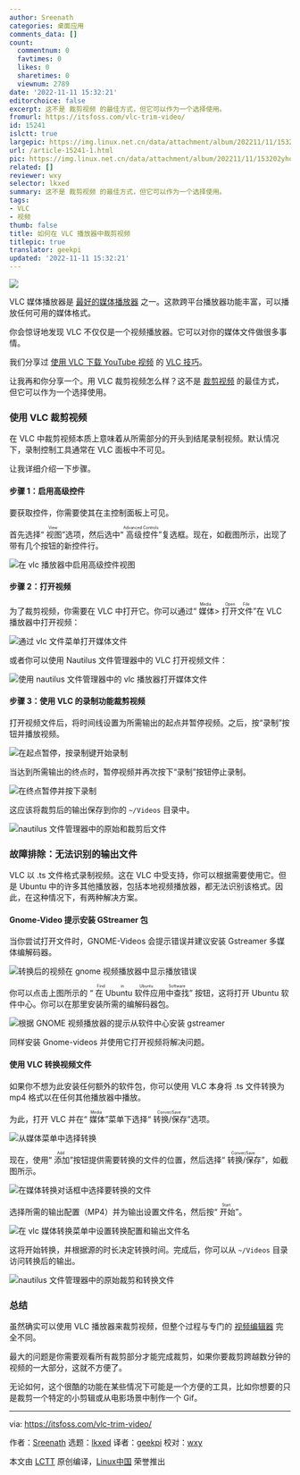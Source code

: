```yaml
---
author: Sreenath
categories: 桌面应用
comments_data: []
count:
  commentnum: 0
  favtimes: 0
  likes: 0
  sharetimes: 0
  viewnum: 2789
date: '2022-11-11 15:32:21'
editorchoice: false
excerpt: 这不是 裁剪视频 的最佳方式，但它可以作为一个选择使用。
fromurl: https://itsfoss.com/vlc-trim-video/
id: 15241
islctt: true
largepic: https://img.linux.net.cn/data/attachment/album/202211/11/153202yhomxyc1ysuq57x1.jpg
url: /article-15241-1.html
pic: https://img.linux.net.cn/data/attachment/album/202211/11/153202yhomxyc1ysuq57x1.jpg.thumb.jpg
related: []
reviewer: wxy
selector: lkxed
summary: 这不是 裁剪视频 的最佳方式，但它可以作为一个选择使用。
tags:
- VLC
- 视频
thumb: false
title: 如何在 VLC 播放器中裁剪视频
titlepic: true
translator: geekpi
updated: '2022-11-11 15:32:21'
---
```


![](/data/attachment/album/202211/11/153202yhomxyc1ysuq57x1.jpg)


VLC 媒体播放器是 [最好的媒体播放器](https://itsfoss.com/video-players-linux/) 之一。这款跨平台播放器功能丰富，可以播放任何可用的媒体格式。


你会惊讶地发现 VLC 不仅仅是一个视频播放器。它可以对你的媒体文件做很多事情。


我们分享过 [使用 VLC 下载 YouTube 视频](https://itsfoss.com/download-youtube-videos-vlc/) 的 [VLC 技巧](https://itsfoss.com/simple-vlc-tips/)。


让我再和你分享一个。用 VLC 裁剪视频怎么样？这不是 [裁剪视频](https://itsfoss.com/video-trimmer/) 的最佳方式，但它可以作为一个选择使用。


### 使用 VLC 裁剪视频


在 VLC 中裁剪视频本质上意味着从所需部分的开头到结尾录制视频。默认情况下，录制控制工具通常在 VLC 面板中不可见。


让我详细介绍一下步骤。


#### 步骤 1：启用高级控件


要获取控件，你需要使其在主控制面板上可见。


首先选择“<ruby> 视图 <rt>  View </rt></ruby>”选项，然后选中“<ruby> 高级控件 <rt>  Advanced Controls </rt></ruby>”复选框。现在，如截图所示，出现了带有几个按钮的新控件行。


![在 vlc 播放器中启用高级控件视图](/data/attachment/album/202211/11/153221gzuxxndmjm6534wd.png)


#### 步骤 2：打开视频


为了裁剪视频，你需要在 VLC 中打开它。你可以通过“<ruby> 媒体 <rt>  Media </rt></ruby> > <ruby> 打开文件 <rt>  Open File </rt></ruby>”在 VLC 播放器中打开视频：


![通过 vlc 文件菜单打开媒体文件](/data/attachment/album/202211/11/153222rmg5t19655zy7tl9.png)


或者你可以使用 Nautilus 文件管理器中的 VLC 打开视频文件：


![使用 nautilus 文件管理器中的 vlc 播放器打开媒体文件](/data/attachment/album/202211/11/153222ojzh0m84j4zhmm2i.png)


#### 步骤 3：使用 VLC 的录制功能裁剪视频


打开视频文件后，将时间线设置为所需输出的起点并暂停视频。之后，按“录制”按钮并播放视频。


![在起点暂停，按录制键开始录制](/data/attachment/album/202211/11/153223by2027h4zkhni3iz.png)


当达到所需输出的终点时，暂停视频并再次按下“录制”按钮停止录制。


![在终点暂停并按下录制](/data/attachment/album/202211/11/153224mjzqe8xzwyk1cwjw.png)


这应该将裁剪后的输出保存到你的 `~/Videos` 目录中。


![nautilus 文件管理器中的原始和裁剪后文件](/data/attachment/album/202211/11/153224r5whm4nvxiizl4yk.png)


### 故障排除：无法识别的输出文件


VLC 以 .ts 文件格式录制视频。这在 VLC 中受支持，你可以根据需要使用它。但是 Ubuntu 中的许多其他播放器，包括本地视频播放器，都无法识别该格式。因此，在这种情况下，有两种解决方案。


#### Gnome-Video 提示安装 GStreamer 包


当你尝试打开文件时，GNOME-Videos 会提示错误并建议安装 Gstreamer 多媒体编解码器。


![转换后的视频在 gnome 视频播放器中显示播放错误](/data/attachment/album/202211/11/153225wa6qyq90yaj0zvoy.png)


你可以点击上图所示的 “<ruby> 在 Ubuntu 软件应用中查找 <rt>  Find in Ubuntu Software </rt></ruby>” 按钮，这将打开 Ubuntu 软件中心。你可以在那里安装所需的编解码器包。


![根据 GNOME 视频播放器的提示从软件中心安装 gstreamer](/data/attachment/album/202211/11/153225abnnub4zz8v46hy4.png)


同样安装 Gnome-videos 并使用它打开视频将解决问题。


#### 使用 VLC 转换视频文件


如果你不想为此安装任何额外的软件包，你可以使用 VLC 本身将 .ts 文件转换为 mp4 格式以在任何其他播放器中播放。


为此，打开 VLC 并在“<ruby> 媒体 <rt>  Media </rt></ruby>”菜单下选择“<ruby> 转换/保存 <rt>  Conver/Save </rt></ruby>”选项。


![从媒体菜单中选择转换](/data/attachment/album/202211/11/153226tguplld7lccz2aup.png)


现在，使用“<ruby> 添加 <rt>  Add </rt></ruby>”按钮提供需要转换的文件的位置，然后选择“<ruby> 转换/保存 <rt>  Conver/Save </rt></ruby>”，如截图所示。


![在媒体转换对话框中选择要转换的文件](/data/attachment/album/202211/11/153226v4y3q41j0joy11w0.png)


选择所需的输出配置（MP4）并为输出设置文件名，然后按“<ruby> 开始 <rt>  Start </rt></ruby>”。


![在 vlc 媒体转换菜单中设置转换配置和输出文件名](/data/attachment/album/202211/11/153227hyaqjaoaaaqr77er.png)


这将开始转换，并根据源的时长决定转换时间。完成后，你可以从 `~/Videos` 目录访问转换后的输出。


![nautilus 文件管理器中的原始裁剪和转换文件](/data/attachment/album/202211/11/153227c73j6dtah883ia0i.png)


### 总结


虽然确实可以使用 VLC 播放器来裁剪视频，但整个过程与专门的 [视频编辑器](https://itsfoss.com/open-source-video-editors/) 完全不同。


最大的问题是你需要观看所有裁剪部分才能完成裁剪，如果你要裁剪跨越数分钟的视频的一大部分，这就不方便了。


无论如何，这个很酷的功能在某些情况下可能是一个方便的工具，比如你想要的只是裁剪一个特定的小剪辑或从电影场景中制作一个 Gif。




---


via: <https://itsfoss.com/vlc-trim-video/>


作者：[Sreenath](https://itsfoss.com/author/sreenath/) 选题：[lkxed](https://github.com/lkxed) 译者：[geekpi](https://github.com/geekpi) 校对：[wxy](https://github.com/wxy)


本文由 [LCTT](https://github.com/LCTT/TranslateProject) 原创编译，[Linux中国](https://linux.cn/) 荣誉推出